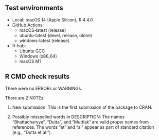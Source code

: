 ## Test environments
* Local: macOS 14 (Apple Silicon), R 4.4.0
* GitHub Actions:
  - macOS-latest (release)
  - ubuntu-latest (devel, release, oldrel)
  - windows-latest (release)
* R-hub:
  - Ubuntu GCC
  - Windows (x86_64)
  - macOS M1

## R CMD check results

There were no ERRORs or WARNINGs.

There are 2 NOTEs:

1. New submission: This is the first submission of the package to CRAN.

2. Possibly misspelled words in DESCRIPTION:
   The names “Bhattacharyya”, “Dutta”, and “Muttlak” are valid proper names from references.
   The words “et” and “al” appear as part of standard citation (e.g., “Dutta et al.”).
